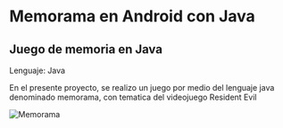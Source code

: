 # Memorama en Android con Java
## Juego de memoria en Java

Lenguaje: Java

En el presente proyecto, se realizo un juego por medio del lenguaje java denominado memorama, con tematica del videojuego Resident Evil

![Memorama](a1.PNG)
